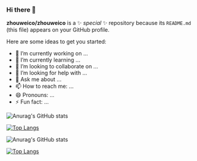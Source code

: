 ### Hi there 👋


**zhouweico/zhouweico** is a ✨ _special_ ✨ repository because its `README.md` (this file) appears on your GitHub profile.

Here are some ideas to get you started:

- 🔭 I’m currently working on ...
- 🌱 I’m currently learning ...
- 👯 I’m looking to collaborate on ...
- 🤔 I’m looking for help with ...
- 💬 Ask me about ...
- 📫 How to reach me: ...
- 😄 Pronouns: ...
- ⚡ Fun fact: ...

![Anurag's GitHub stats](https://github-readme-stats.vercel.app/api?username=zhouweico&show_icons=true)

[![Top Langs](https://github-readme-stats.vercel.app/api/top-langs/?username=zhouweico&layout=compact)](https://github.com/anuraghazra/github-readme-stats)



![Anurag's GitHub stats](https://github-readme-stats-chi-six-45.vercel.app/api?username=zhouweico&show_icons=true)

[![Top Langs](https://github-readme-stats-chi-six-45.vercel.app/api/top-langs/?username=zhouweico&layout=compact)](https://github.com/zhouweico/github-readme-stats)
